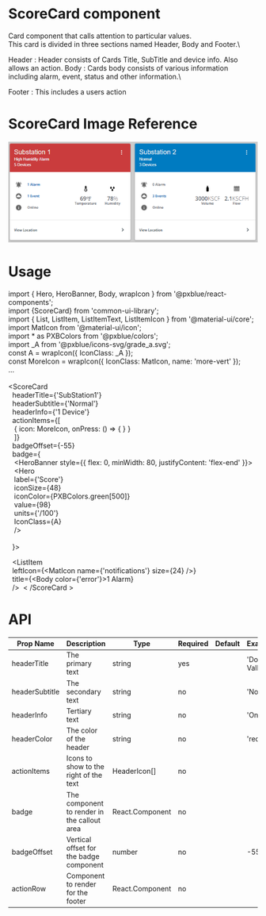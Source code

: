 ScoreCard component
===================
Card component that calls attention to particular values.\
This card is divided in three sections named Header, Body and Footer.\

Header : Header consists of Cards Title, SubTitle and device info. Also allows an action.
Body : Cards body consists of various information including alarm, event, status and other information.\

Footer : This includes a users action

ScoreCard Image Reference
=========================
![ ](https://github.com/HMEaton-JS/ReactLib/blob/master/reference_image.png)

Usage
=====
import { Hero, HeroBanner, Body, wrapIcon } from '@pxblue/react-components';\
import {ScoreCard} from 'common-ui-library';\
import { List, ListItem, ListItemText, ListItemIcon } from '@material-ui/core';\
import MatIcon from '@material-ui/icon';\
import * as PXBColors from '@pxblue/colors';\
import _A from '@pxblue/icons-svg/grade_a.svg';\
const A = wrapIcon({ IconClass: _A });\
const MoreIcon = wrapIcon({ IconClass: MatIcon, name: 'more-vert' });\
...\
\
<ScoreCard\
&nbsp;    headerTitle={'SubStation1'}\
&nbsp;    headerSubtitle={'Normal'}\
&nbsp;	headerInfo={'1 Device'}\
&nbsp;    actionItems={[\
&nbsp;&nbsp;        { icon: MoreIcon, onPress: () => { } }\
&nbsp;&nbsp;    ]}\
&nbsp;    badgeOffset={-55}\
&nbsp;    badge={\
&nbsp;&nbsp;        <HeroBanner style={{ flex: 0, minWidth: 80, justifyContent: 'flex-end' }}>\
&nbsp;&nbsp;            <Hero\
&nbsp;&nbsp;                label={'Score'}\
&nbsp;&nbsp;                iconSize={48}\
&nbsp;&nbsp;                iconColor={PXBColors.green[500]}\
&nbsp;&nbsp;                value={98}\
&nbsp;&nbsp;                units={'/100'}\
&nbsp;&nbsp;                IconClass={A}\
&nbsp;&nbsp;            />\
&nbsp;&nbsp;        </HeroBanner>\
&nbsp;    }> 

&nbsp;    <ListItem\
&nbsp;        leftIcon={<MatIcon name={'notifications'} size={24} />}\
&nbsp;        title={<Body color={'error'}>1 Alarm</Body>}\
&nbsp;    />
&nbsp;< /ScoreCard >


API
===

Prop Name | Description | Type | Required | Default | Examples
--- | --- | --- | --- |--- |--- 
headerTitle | The primary text | string | yes |   | 'Dos Valley'
headerSubtitle | The secondary text | string | no |   | 'Normal'
headerInfo | Tertiary text | string | no |   | 'Online'
headerColor | The color of the header | string | no |   | 'red'
actionItems | Icons to show to the right of the text | HeaderIcon[] | no | |
badge | The component to render in the callout area | React.Component | no | | <HeroBanner><Hero/></HeroBanner>
badgeOffset | Vertical offset for the badge component | number | no | | -55
actionRow | Component to render for the footer | React.Component | no | |